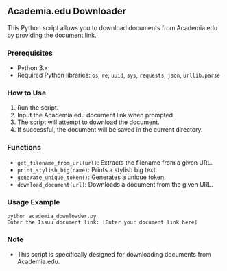## Academia.edu Downloader

This Python script allows you to download documents from Academia.edu by providing the document link.

### Prerequisites
- Python 3.x
- Required Python libraries: `os`, `re`, `uuid`, `sys`, `requests`, `json`, `urllib.parse`

### How to Use
1. Run the script.
2. Input the Academia.edu document link when prompted.
3. The script will attempt to download the document.
4. If successful, the document will be saved in the current directory.

### Functions
- `get_filename_from_url(url)`: Extracts the filename from a given URL.
- `print_stylish_big(name)`: Prints a stylish big text.
- `generate_unique_token()`: Generates a unique token.
- `download_document(url)`: Downloads a document from the given URL.

### Usage Example
```
python academia_downloader.py
Enter the Issuu document link: [Enter your document link here]
```

### Note
- This script is specifically designed for downloading documents from Academia.edu.
